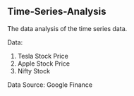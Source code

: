 ## Time-Series-Analysis
The data analysis of the time series data.

Data: 
1. Tesla Stock Price 
2. Apple Stock Price
3. Nifty Stock


Data Source: Google Finance
